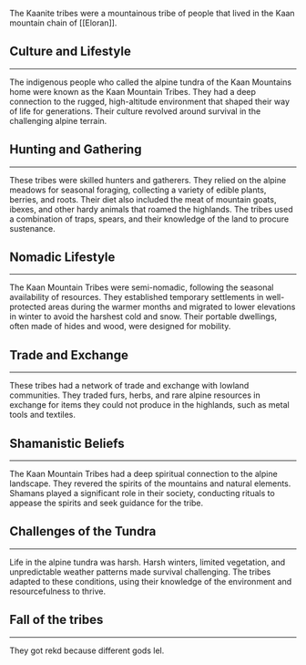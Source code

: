 The Kaanite tribes were a mountainous tribe of people that lived in the Kaan mountain chain of [[Eloran]].

## Culture and Lifestyle
---

The indigenous people who called the alpine tundra of the Kaan Mountains home were known as the Kaan Mountain Tribes. They had a deep connection to the rugged, high-altitude environment that shaped their way of life for generations. Their culture revolved around survival in the challenging alpine terrain.

## Hunting and Gathering
---

These tribes were skilled hunters and gatherers. They relied on the alpine meadows for seasonal foraging, collecting a variety of edible plants, berries, and roots. Their diet also included the meat of mountain goats, ibexes, and other hardy animals that roamed the highlands. The tribes used a combination of traps, spears, and their knowledge of the land to procure sustenance.

## Nomadic Lifestyle
---

The Kaan Mountain Tribes were semi-nomadic, following the seasonal availability of resources. They established temporary settlements in well-protected areas during the warmer months and migrated to lower elevations in winter to avoid the harshest cold and snow. Their portable dwellings, often made of hides and wood, were designed for mobility.

## Trade and Exchange
---

These tribes had a network of trade and exchange with lowland communities. They traded furs, herbs, and rare alpine resources in exchange for items they could not produce in the highlands, such as metal tools and textiles.

## Shamanistic Beliefs
---

The Kaan Mountain Tribes had a deep spiritual connection to the alpine landscape. They revered the spirits of the mountains and natural elements. Shamans played a significant role in their society, conducting rituals to appease the spirits and seek guidance for the tribe.

## Challenges of the Tundra
---

Life in the alpine tundra was harsh. Harsh winters, limited vegetation, and unpredictable weather patterns made survival challenging. The tribes adapted to these conditions, using their knowledge of the environment and resourcefulness to thrive.

## Fall of the tribes
---

They got rekd because different gods lel.